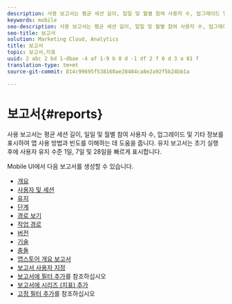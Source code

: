 ```yaml
---
description: 사용 보고서는 평균 세션 길이, 일일 및 월별 참여 사용자 수, 업그레이드 및 기타 정보를 표시하여 앱 사용 방법과 빈도를 이해하는 데 도움을 줍니다. 유지 보고서는 초기 실행 후에 사용자 유지 수준 1일, 7일 및 28일을 빠르게 표시합니다.
keywords: mobile
seo-description: 사용 보고서는 평균 세션 길이, 일일 및 월별 참여 사용자 수, 업그레이드 및 기타 정보를 표시하여 앱 사용 방법과 빈도를 이해하는 데 도움을 줍니다. 유지 보고서는 초기 실행 후에 사용자 유지 수준 1일, 7일 및 28일을 빠르게 표시합니다.
seo-title: 보고서
solution: Marketing Cloud, Analytics
title: 보고서
topic: 보고서,지표
uuid: 2 abc 2 bd 1-dbae -4 af 1-9 b 8 d -1 df 2 f 6 d 3 a 81 f
translation-type: tm+mt
source-git-commit: 814c99695f538160ae28484ca8e2a92f5b24bb1a

---
```



# 보고서{#reports}

사용 보고서는 평균 세션 길이, 일일 및 월별 참여 사용자 수, 업그레이드 및 기타 정보를 표시하여 앱 사용 방법과 빈도를 이해하는 데 도움을 줍니다. 유지 보고서는 초기 실행 후에 사용자 유지 수준 1일, 7일 및 28일을 빠르게 표시합니다.

Mobile UI에서 다음 보고서를 생성할 수 있습니다.

* [개요](/help/using/usage/usage-overview.md)
* [사용자 및 세션](/help/using/usage/users-sessions.md)
* [유지](/help/using/usage/reports-retention.md)
* [단계](/help/using/usage/reports-funnel.md)
* [경로 보기](/help/using/usage/reports-view-paths.md)
* [작업 경로](/help/using/usage/reports-action-paths.md)
* [버전](/help/using/usage/c-reports-versions.md)
* [기술](/help/using/usage/reports-technology.md)
* [충돌](/help/using/usage/c-crashes.md)
* [앱스토어 개요 보고서](/help/using/usage/c-app-store-store-performance.md)
* [보고서 사용자 지정](/help/using/usage/reports-customize/reports-customize.md)
* [보고서에 필터 추가](/help/using/usage/reports-customize/t-reports-customize.md)를 참조하십시오
* [보고서에 시리즈 (지표) 추가](/help/using/usage/reports-customize/t-reports-series.md)
* [고정 필터 추가](/help/using/usage/reports-customize/t-sticky-filter.md)를 참조하십시오
